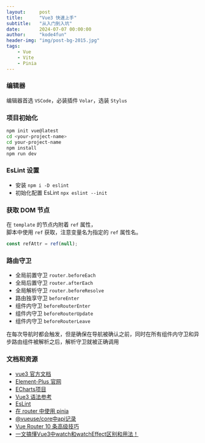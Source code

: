 ```yaml
---
layout:     post
title:      "Vue3 快速上手"
subtitle:   "从入门到入坑"
date:       2024-07-07 00:00:00
author:     "kode4fun"
header-img: "img/post-bg-2015.jpg"
tags:
    - Vue
    - Vite
    - Pinia
---
```


### 编辑器
编辑器首选 `VSCode`，必装插件 `Volar`，选装 `Stylus` 

### 项目初始化
```bash
npm init vue@latest
cd <your-project-name>
cd your-project-name
npm install
npm run dev
```

### EsLint 设置
+ 安装 `npm i -D eslint`
+ 初始化配置 EsLint `npx eslint --init`

### 获取 DOM 节点
在 `template` 的节点内附着 `ref` 属性，  
脚本中使用 `ref` 获取，注意变量名为指定的 `ref` 属性名。
```js
const refAttr = ref(null);
```

### 路由守卫
+ 全局前置守卫 `router.beforeEach`
+ 全局后置守卫 `router.afterEach`
+ 全局解析守卫 `router.beforeResolve`
+ 路由独享守卫 `beforeEnter`
+ 组件内守卫 `beforeRouterEnter`
+ 组件内守卫 `beforeRouterUpdate`
+ 组件内守卫 `beforeRouterLeave`

在每次导航时都会触发，但是确保在导航被确认之前，同时在所有组件内守卫和异步路由组件被解析之后，解析守卫就被正确调用

### 文档和资源
+ [vue3 官方文档](https://cn.vuejs.org)
+ [Element-Plus 官网](https://element-plus.org/)
+ [ECharts项目](https://echarts.apache.org/zh/index.html)
+ [Vue3 语法参考](https://juejin.cn/post/7091562373147787277)
+ [EsLint](https://www.jianshu.com/p/4b94540dd998)
+ [在 router 中使用 pinia](https://www.cnblogs.com/xsj1989/p/16712066.html)
+ [@vueuse/core中api记录](https://www.cnblogs.com/musi03/p/15776306.html)
+ [Vue Router 10 条高级技巧](https://blog.csdn.net/qq_41581588/article/details/128686648)
+ [一文搞懂Vue3中watch和watchEffect区别和用法！](https://zhuanlan.zhihu.com/p/528715632)